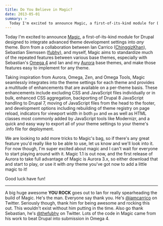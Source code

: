 ```yaml
---
title: Do You Believe in Magic?
date: 2013-05-01
summary: >
  Today I'm excited to announce Magic, a first-of-its-kind module for Drupal designed to integrate advanced theme development settings into any theme.
---
```


Today I'm excited to announce [Magic](http://drupal.org/project/magic), a first-of-its-kind module for Drupal designed to integrate advanced theme development settings into _any_ theme. Born from a collaboration between Ian Carrico ([ChinggizKhan](http://drupal.org/user/1300542)), Sebastian Siemssen ([fubhy](http://drupal.org/user/761344)), and myself, Magic aims to standardize much of the repeated features between various base themes, especially with Sebastian's [Omega 4](http://drupal.org/project/omega) and Ian and my [Aurora](http://drupal.org/project/aurora) base themes, and make those features easy to implement for any theme.

Taking inspiration from Aurora, Omega, Zen, and Omega Tools, Magic seamlessly integrates into the theme settings for each theme and provides a multitude of enhancements that are available on a per-theme basis. These enhancements include excluding CSS and JavaScript files individually or in bulk, enhanced CSS aggregation, backporting of Drupal 8 JavaScript handling to Drupal 7, moving of JavaScript files from the head to the footer, and development options including rebuilding of theme registry on page reload, indicators for viewport width in both `px` and `em` as well as HTML classes most commonly added by JavaScript tools like Modernizr, and a quick and easy way to export all of your theme settings to your theme's .info file for deployment.

We are looking to add more tricks to Magic's bag, so if there's any great feature you'd really like to be able to use, let us know and we'll look into it. For now though, I'm super excited about magic and I can't wait for everyone to start playing around with it. Magic 1.1 is out now, and the first release of Aurora to take full advantage of Magic is Aurora 3.x, so either download that and start to play, or use it with _any_ theme you've got now to add a little magic to it!

Good luck have fun!

<hr>

A big huge awesome **YOU ROCK** goes out to Ian for really spearheading the build of Magic. He's the man. Everyone say thank you. He's [@iamcarrico](https://twitter.com/iamcarrico) on Twitter. Seriously though, thank him for being awesome and rocking this out. This wouldn't exist without him putting in the time. Also go thank Sebastian, he's [@thefubhy](https://twitter.com/thefubhy) on Twitter. Lots of the code in Magic came from his work to beat Drupal into submission in Omega 4.
